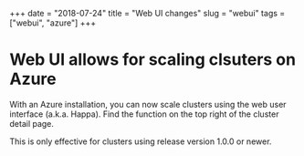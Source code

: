 +++
date = "2018-07-24"
title = "Web UI changes"
slug = "webui"
tags = ["webui", "azure"]
+++

# Web UI allows for scaling clsuters on Azure

With an Azure installation, you can now scale clusters using the web user interface (a.k.a. Happa). Find the function on the top right of the cluster detail page.

This is only effective for clusters using release version 1.0.0 or newer.
